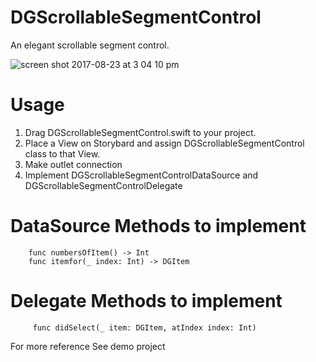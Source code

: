
# DGScrollableSegmentControl
An elegant scrollable segment control.

![screen shot 2017-08-23 at 3 04 10 pm](https://user-images.githubusercontent.com/12591229/29608611-626764ce-8814-11e7-9c13-20729ac74e5c.png)

# Usage
1. Drag DGScrollableSegmentControl.swift to your project.
2. Place a View on Storybard and assign DGScrollableSegmentControl class to that View.
3. Make outlet connection
4. Implement DGScrollableSegmentControlDataSource and DGScrollableSegmentControlDelegate

# DataSource Methods to implement 
        func numbersOfItem() -> Int 
        func itemfor(_ index: Int) -> DGItem 

# Delegate Methods to implement 
         func didSelect(_ item: DGItem, atIndex index: Int) 

For more reference See demo project


